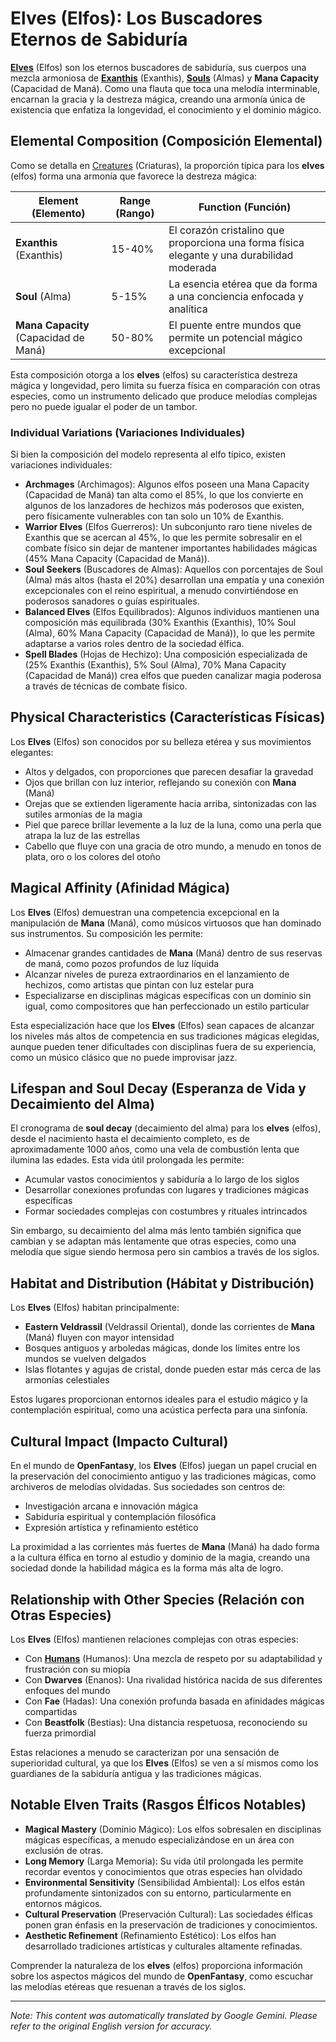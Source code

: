 # **Elves** (Elfos): Los Buscadores Eternos de Sabiduría

[**Elves**](/codex/Creatures/Elves.md) (Elfos) son los eternos buscadores de sabiduría, sus cuerpos una mezcla armoniosa de [**Exanthis**](/codex/Basic/Exanthis.md) (Exanthis), [**Souls**](/codex/Basic/Soul.md) (Almas) y **Mana Capacity** (Capacidad de Maná). Como una flauta que toca una melodía interminable, encarnan la gracia y la destreza mágica, creando una armonía única de existencia que enfatiza la longevidad, el conocimiento y el dominio mágico.

## Elemental Composition (Composición Elemental)

Como se detalla en [Creatures](/codex/Creatures/Creatures.md) (Criaturas), la proporción típica para los **elves** (elfos) forma una armonía que favorece la destreza mágica:

| Element (Elemento) | Range (Rango) | Function (Función) |
|---------|------------|----------|
| **Exanthis** (Exanthis) | 15-40% | El corazón cristalino que proporciona una forma física elegante y una durabilidad moderada |
| **Soul** (Alma) | 5-15% | La esencia etérea que da forma a una conciencia enfocada y analítica |
| **Mana Capacity** (Capacidad de Maná) | 50-80% | El puente entre mundos que permite un potencial mágico excepcional |

Esta composición otorga a los **elves** (elfos) su característica destreza mágica y longevidad, pero limita su fuerza física en comparación con otras especies, como un instrumento delicado que produce melodías complejas pero no puede igualar el poder de un tambor.

### Individual Variations (Variaciones Individuales)

Si bien la composición del modelo representa al elfo típico, existen variaciones individuales:

- **Archmages** (Archimagos): Algunos elfos poseen una Mana Capacity (Capacidad de Maná) tan alta como el 85%, lo que los convierte en algunos de los lanzadores de hechizos más poderosos que existen, pero físicamente vulnerables con tan solo un 10% de Exanthis.
- **Warrior Elves** (Elfos Guerreros): Un subconjunto raro tiene niveles de Exanthis que se acercan al 45%, lo que les permite sobresalir en el combate físico sin dejar de mantener importantes habilidades mágicas (45% Mana Capacity (Capacidad de Maná)).
- **Soul Seekers** (Buscadores de Almas): Aquellos con porcentajes de Soul (Alma) más altos (hasta el 20%) desarrollan una empatía y una conexión excepcionales con el reino espiritual, a menudo convirtiéndose en poderosos sanadores o guías espirituales.
- **Balanced Elves** (Elfos Equilibrados): Algunos individuos mantienen una composición más equilibrada (30% Exanthis (Exanthis), 10% Soul (Alma), 60% Mana Capacity (Capacidad de Maná)), lo que les permite adaptarse a varios roles dentro de la sociedad élfica.
- **Spell Blades** (Hojas de Hechizo): Una composición especializada de (25% Exanthis (Exanthis), 5% Soul (Alma), 70% Mana Capacity (Capacidad de Maná)) crea elfos que pueden canalizar magia poderosa a través de técnicas de combate físico.

## Physical Characteristics (Características Físicas)

Los **Elves** (Elfos) son conocidos por su belleza etérea y sus movimientos elegantes:
- Altos y delgados, con proporciones que parecen desafiar la gravedad
- Ojos que brillan con luz interior, reflejando su conexión con **Mana** (Maná)
- Orejas que se extienden ligeramente hacia arriba, sintonizadas con las sutiles armonías de la magia
- Piel que parece brillar levemente a la luz de la luna, como una perla que atrapa la luz de las estrellas
- Cabello que fluye con una gracia de otro mundo, a menudo en tonos de plata, oro o los colores del otoño

## Magical Affinity (Afinidad Mágica)

Los **Elves** (Elfos) demuestran una competencia excepcional en la manipulación de **Mana** (Maná), como músicos virtuosos que han dominado sus instrumentos. Su composición les permite:
- Almacenar grandes cantidades de **Mana** (Maná) dentro de sus reservas de maná, como pozos profundos de luz líquida
- Alcanzar niveles de pureza extraordinarios en el lanzamiento de hechizos, como artistas que pintan con luz estelar pura
- Especializarse en disciplinas mágicas específicas con un dominio sin igual, como compositores que han perfeccionado un estilo particular

Esta especialización hace que los **Elves** (Elfos) sean capaces de alcanzar los niveles más altos de competencia en sus tradiciones mágicas elegidas, aunque pueden tener dificultades con disciplinas fuera de su experiencia, como un músico clásico que no puede improvisar jazz.

## Lifespan and Soul Decay (Esperanza de Vida y Decaimiento del Alma)

El cronograma de **soul decay** (decaimiento del alma) para los **elves** (elfos), desde el nacimiento hasta el decaimiento completo, es de aproximadamente 1000 años, como una vela de combustión lenta que ilumina las edades. Esta vida útil prolongada les permite:
- Acumular vastos conocimientos y sabiduría a lo largo de los siglos
- Desarrollar conexiones profundas con lugares y tradiciones mágicas específicas
- Formar sociedades complejas con costumbres y rituales intrincados

Sin embargo, su decaimiento del alma más lento también significa que cambian y se adaptan más lentamente que otras especies, como una melodía que sigue siendo hermosa pero sin cambios a través de los siglos.

## Habitat and Distribution (Hábitat y Distribución)

Los **Elves** (Elfos) habitan principalmente:
- **Eastern Veldrassil** (Veldrassil Oriental), donde las corrientes de **Mana** (Maná) fluyen con mayor intensidad
- Bosques antiguos y arboledas mágicas, donde los límites entre los mundos se vuelven delgados
- Islas flotantes y agujas de cristal, donde pueden estar más cerca de las armonías celestiales

Estos lugares proporcionan entornos ideales para el estudio mágico y la contemplación espiritual, como una acústica perfecta para una sinfonía.

## Cultural Impact (Impacto Cultural)

En el mundo de **OpenFantasy**, los **Elves** (Elfos) juegan un papel crucial en la preservación del conocimiento antiguo y las tradiciones mágicas, como archiveros de melodías olvidadas. Sus sociedades son centros de:
- Investigación arcana e innovación mágica
- Sabiduría espiritual y contemplación filosófica
- Expresión artística y refinamiento estético

La proximidad a las corrientes más fuertes de **Mana** (Maná) ha dado forma a la cultura élfica en torno al estudio y dominio de la magia, creando una sociedad donde la habilidad mágica es la forma más alta de logro.

## Relationship with Other Species (Relación con Otras Especies)

Los **Elves** (Elfos) mantienen relaciones complejas con otras especies:
- Con [**Humans**](/codex/Creatures/Human.md) (Humanos): Una mezcla de respeto por su adaptabilidad y frustración con su miopía
- Con **Dwarves** (Enanos): Una rivalidad histórica nacida de sus diferentes enfoques del mundo
- Con **Fae** (Hadas): Una conexión profunda basada en afinidades mágicas compartidas
- Con **Beastfolk** (Bestias): Una distancia respetuosa, reconociendo su fuerza primordial

Estas relaciones a menudo se caracterizan por una sensación de superioridad cultural, ya que los **Elves** (Elfos) se ven a sí mismos como los guardianes de la sabiduría antigua y las tradiciones mágicas.

## Notable Elven Traits (Rasgos Élficos Notables)

- **Magical Mastery** (Dominio Mágico): Los elfos sobresalen en disciplinas mágicas específicas, a menudo especializándose en un área con exclusión de otras.
- **Long Memory** (Larga Memoria): Su vida útil prolongada les permite recordar eventos y conocimientos que otras especies han olvidado
- **Environmental Sensitivity** (Sensibilidad Ambiental): Los elfos están profundamente sintonizados con su entorno, particularmente en entornos mágicos.
- **Cultural Preservation** (Preservación Cultural): Las sociedades élficas ponen gran énfasis en la preservación de tradiciones y conocimientos.
- **Aesthetic Refinement** (Refinamiento Estético): Los elfos han desarrollado tradiciones artísticas y culturales altamente refinadas.

Comprender la naturaleza de los **elves** (elfos) proporciona información sobre los aspectos mágicos del mundo de **OpenFantasy**, como escuchar las melodías etéreas que resuenan a través de los siglos.


---
_Note: This content was automatically translated by Google Gemini. Please refer to the original English version for accuracy._